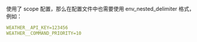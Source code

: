 使用了 scope 配置，那么在配置文件中也需要使用 env_nested_delimiter 格式，例如：
```yaml
WEATHER__API_KEY=123456
WEATHER__COMMAND_PRIORITY=10
```